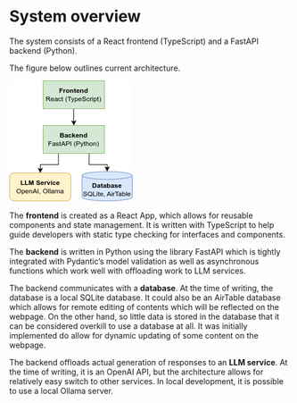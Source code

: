 # System overview

The system consists of a React frontend (TypeScript) and a FastAPI backend (Python).

The figure below outlines current architecture.

![Architecture Overview.png](./ArchitectureOverview.png)

The **frontend** is created as a React App, which allows for reusable components and state management. It is written with TypeScript to help guide developers with static type checking for interfaces and components.

The **backend** is written in Python using the library FastAPI which is tightly integrated with Pydantic’s model validation as well as asynchronous functions which work well with offloading work to LLM services.

The backend communicates with a **database**. At the time of writing, the database is a local SQLite database. It could also be an AirTable database which allows for remote editing of contents which will be reflected on the webpage. On the other hand, so little data is stored in the database that it can be considered overkill to use a database at all. It was initially implemented do allow for dynamic updating of some content on the webpage.

The backend offloads actual generation of responses to an **LLM service**. At the time of writing, it is an OpenAI API, but the architecture allows for relatively easy switch to other services. In local development, it is possible to use a local Ollama server.